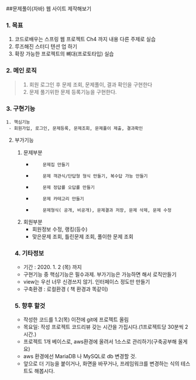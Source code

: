 ##문제풀이(자바) 웹 사이트 제작해보기

### 1. 목표

1. 코드로배우는 스프링 웹 프로젝트 Ch4 까지 내용 다른 주제로 실습
2. 루즈해진 스터디 텐션 업 하기 
3. 확장 가능한 프로젝트의 뼈대(프로토타입) 실습



### 2. 메인 로직

> 1. 회원 로그인 후 문제 조회, 문제풀이, 결과 확인을 구현한다
> 2. 문제 풀기위한 문제 등록기능을 구현한다.

### 3. 구현기능

 	1. 핵심기능
     - 회원가입, 로그인, 문제등록, 문제조회, 문제풀이 제출, 결과확인

2. 부가기능

   1. 문제부분
      - 		문제집 만들기	
      - 		문제 객관식/단답형 형식 만들기, 복수답 가능 만들기
      - 		문제 정답률 오답률 만들기
      - 		문제 카테고리 만들기
      - 		문제형식( 공개, 비공개), 문제결과 저장, 문제 삭제, 문제 수정

   2. 회원부분
      - 회원정보 수정, 랭킹(등수)
      - 맞은문제 조회, 틀린문제 조회, 풀이한 문제 조회

   

   ### 4. 기타정보

   - 기간 : 2020. 1. 2 (목) 까지
   - 구현기능 중 핵심기능은 필수과제. 부가기능은 가능하면 해서 로직만들기
   - view는 우선 너무 신경쓰지 않기. 인터페이스 정도만 만들기
   - 구축환경 : 로컬환경 ( 책 환경과 똑같이)

   

   ### 5. 향후 할것

   - 작성한 코드를 1.2(목) 이전에 git에 프로젝트 올림
   - 목요일: 작성 프로젝트 코드리뷰 갖는 시간을 가집시다.(1프로젝트당 30분씩 2시간.)
   - 프로젝트 1개 베이스로, aws환경에 올려서 1소스로 관리하기(구축공부해 올게요)
   - aws 환경에선 MariaDB 나 MySQL로 db 변경할 것.
   - 앞으로 더 기능을 붙이거나, 화면을 바꾸거나, 프레임워크를 변경하는 식의 테스트도 해봅시다.

   





